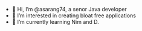 - 👋 Hi, I’m @asarang74, a senor Java developer
- 👀 I’m interested in creating bloat free applications
- 🌱 I’m currently learning Nim and D.

<!---
asarang74/asarang74 is a ✨ special ✨ repository because its `README.md` (this file) appears on your GitHub profile.
You can click the Preview link to take a look at your changes.
--->

